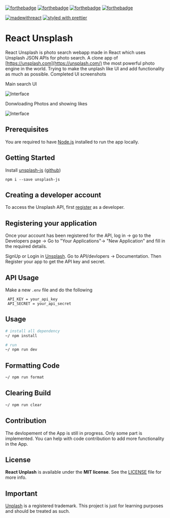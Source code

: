 [![forthebadge](https://forthebadge.com/images/badges/made-with-javascript.svg)](https://forthebadge.com) [![forthebadge](https://forthebadge.com/images/badges/uses-css.svg)](https://forthebadge.com) [![forthebadge](https://forthebadge.com/images/badges/built-with-love.svg)](https://forthebadge.com) [![forthebadge](https://forthebadge.com/images/badges/check-it-out.svg)](https://forthebadge.com)


[![madewithreact](https://img.shields.io/badge/madewith-react-green.svg)](https://reactjs.org/) [![styled with prettier](https://img.shields.io/badge/styled_with-prettier-ff69b4.svg)](https://github.com/prettier/prettier)

# React Unsplash

React Unsplash is photo search webapp made in React which uses Unsplash JSON APIs for photo search. A clone app of  [https://unsplash.com](https://unsplash.com/) the most powerful photo engine in the world. Trying to make the unplash like UI  and add functionality as much as possible. Completed UI screenshots


Main search UI

![Interface](Assets/unsplash_clone.jpg?raw=true "Web App picture")

Donwloading Photos and showing likes

![Interface](Assets/download_photos.jpg?raw=true "Web App picture")

## Prerequisites

You are required to have [Node.js](https://nodejs.org/) installed to run the app locally.

## Getting Started

Install [unsplash-js](https://github.com/unsplash/unsplash-js) ([github](https://github.com/unsplash/unsplash-js))

```
npm i --save unsplash-js
```
## Creating a developer account

To access the Unsplash API, first [register](https://unsplash.com/developers) as a developer.


## Registering your application

Once your account has been registered for the API, log in -> go to the Developers page -> Go to "Your Applications"->  "New Application" and fill in the required details.



SignUp or Login in [Unsplash](https://unsplash.com). Go to API/devlopers ->  Documentation. Then Register your app to get the API key and secret.

## API Usage
Make a new `.env` file and do the following

```
 API_KEY = your_api_key
 API_SECRET = your_api_secret
```

## Usage

```sh
# install all dependency
~/ npm install

# run
~/ npm run dev 
```

## Formatting Code

```sh
~/ npm run format 
```

## Clearing Build

```sh
~/ npm run clear 
```


## Contribution

The devlopement of the App is still in progress. Only some part is implemented. You can help with 
code contribution to add more functionality in the App.

## License

**React Unplash** is available under the **MIT license**. See the [LICENSE](https://github.com/junipdewan/react-unsplash/blob/master/LICENSE.md) file for more info.

## Important 

[Unplash](https://unsplash.com) is a registered trademark. This project is just for learning purposes and should be treated as such.
